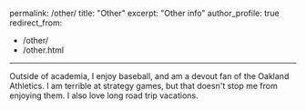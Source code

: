 permalink: /other/
title: "Other"
excerpt: "Other info"
author_profile: true
redirect_from: 
  - /other/
  - /other.html
---

Outside of academia, I enjoy baseball, and am a devout fan of the Oakland Athletics. I am terrible at strategy games, but that doesn't stop me from enjoying them. I also love long road trip vacations.

